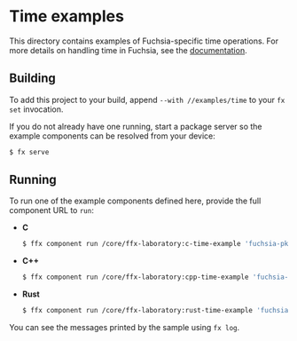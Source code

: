 # Time examples

This directory contains examples of Fuchsia-specific time operations.
For more details on handling time in Fuchsia, see the
[documentation](/docs/concepts/time/overview.md).

## Building

To add this project to your build, append `--with //examples/time` to your
`fx set` invocation.

If you do not already have one running, start a package server so the example
components can be resolved from your device:

```bash
$ fx serve
```

## Running

To run one of the example components defined here, provide the full component
URL to `run`:

-  **C**

    ```bash
    $ ffx component run /core/ffx-laboratory:c-time-example 'fuchsia-pkg://fuchsia.com/time-examples#meta/c-time-example.cm'
    ```

-  **C++**

    ```bash
    $ ffx component run /core/ffx-laboratory:cpp-time-example 'fuchsia-pkg://fuchsia.com/time-examples#meta/cpp-time-example.cm'
    ```

-  **Rust**

    ```bash
    $ ffx component run /core/ffx-laboratory:rust-time-example 'fuchsia-pkg://fuchsia.com/time-examples#meta/rust-time-example.cm'
    ```

You can see the messages printed by the sample using `fx log`.
